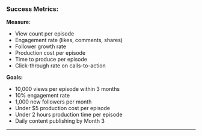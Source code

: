 ### Success Metrics:

**Measure:**
- View count per episode
- Engagement rate (likes, comments, shares)
- Follower growth rate
- Production cost per episode
- Time to produce per episode
- Click-through rate on calls-to-action

**Goals:**
- 10,000 views per episode within 3 months
- 10% engagement rate
- 1,000 new followers per month
- Under $5 production cost per episode
- Under 2 hours production time per episode
- Daily content publishing by Month 3

---
